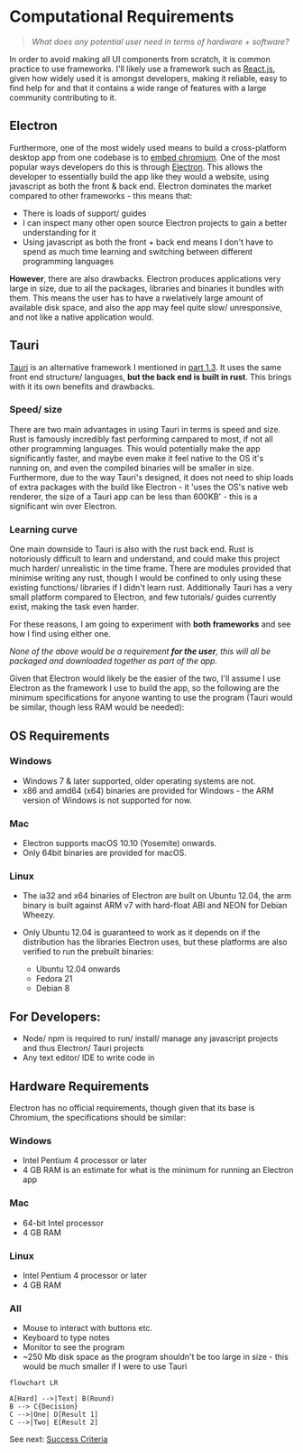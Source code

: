 # Computational Requirements
>*What does any potential user need in terms of hardware + software?*

In order to avoid making all UI components from scratch, it is common practice to use frameworks. I'll likely use a framework such as [React.js](https://react.dev/), given how widely used it is amongst developers, making it reliable, easy to find help for and that it contains a wide range of features with a large community contributing to it.

## Electron

Furthermore, one of the most widely used means to build a cross-platform desktop app from one codebase is to [embed chromium](https://en.wikipedia.org/wiki/Chromium_Embedded_Framework). One of the most popular ways developers do this is through [Electron](https://www.electronjs.org/). This allows the developer to essentially build the app like they would a website, using javascript as both the front & back end. Electron dominates the market compared to other frameworks - this means that:

- There is loads of support/ guides
- I can inspect many other open source Electron projects to gain a better understanding for it
- Using javascript as both the front + back end means I don't have to spend as much time learning and switching between different programming languages

**However**, there are also drawbacks. Electron produces applications very large in size, due to all the packages, libraries and binaries it bundles with them. This means the user has to have a rwelatively large amount of available disk space, and also the app may feel quite slow/ unresponsive, and not like a native application would.

## Tauri

[Tauri](https://tauri.app/) is an alternative framework I mentioned in [part 1.3](1.3-computational_methods.md). It uses the same front end structure/ languages, **but the back end is built in rust**. This brings with it its own benefits and drawbacks.

### Speed/ size

There are two main advantages in using Tauri in terms is speed and size. Rust is famously incredibly fast performing campared to most, if not all other programming languages. This would potentially make the app significantly faster, and maybe even make it feel native to the OS it's running on, and even the compiled binaries will be smaller in size. Furthermore, due to the way Tauri's designed, it does not need to ship loads of extra packages with the build like Electron - it 'uses the OS's native web renderer, the size of a Tauri app can be less than 600KB' - this is a significant win over Electron.

### Learning curve

One main downside to Tauri is also with the rust back end. Rust is notoriously difficult to learn and understand, and could make this project much harder/ unrealistic in the time frame. There are modules provided that minimise writing any rust, though I would be confined to only using these existing functions/ libraries if I didn't learn rust. Additionally Tauri has a very small platform compared to Electron, and few tutorials/ guides currently exist, making the task even harder.

For these reasons, I am going to experiment with **both frameworks** and see how I find using either one.

*None of the above would be a requirement **for the user**, this will all be packaged and downloaded together as part of the app.*

Given that Electron would likely be the easier of the two, I'll assume I use Electron as the framework I use to build the app, so the following are the minimum specifications for anyone wanting to use the program (Tauri would be similar, though less RAM would be needed):

## OS Requirements

### Windows

- Windows 7 & later supported, older operating systems are not.
- x86 and amd64 (x64) binaries are provided for Windows - the ARM version of Windows is not supported for now.

### Mac

- Electron supports macOS 10.10 (Yosemite) onwards.
- Only 64bit binaries are provided for macOS.

### Linux

- The ia32 and x64 binaries of Electron are built on Ubuntu 12.04, the arm binary is built against ARM v7 with hard-float ABI and NEON for Debian Wheezy.
- Only Ubuntu 12.04 is guaranteed to work as it depends on if the distribution has the libraries Electron uses, but these platforms are also verified to run the prebuilt binaries:

  - Ubuntu 12.04 onwards
  - Fedora 21
  - Debian 8

## For Developers:

- Node/ npm is required to run/ install/ manage any javascript projects and thus Electron/ Tauri projects
- Any text editor/ IDE to write code in

## Hardware Requirements

Electron has no official requirements, though given that its base is Chromium, the specifications should be similar:

### Windows

- Intel Pentium 4 processor or later
- 4 GB RAM is an estimate for what is the minimum for running an Electron app

### Mac

- 64-bit Intel processor
- 4 GB RAM

### Linux

- Intel Pentium 4 processor or later
- 4 GB RAM

### All

- Mouse to interact with buttons etc.
- Keyboard to type notes
- Monitor to see the program
- ~250 Mb disk space as the program shouldn't be too large in size - this would be much smaller if I were to use Tauri

```mermaid
flowchart LR

A[Hard] -->|Text| B(Round)
B --> C{Decision}
C -->|One| D[Result 1]
C -->|Two| E[Result 2]
```

See next: [Success Criteria](1.7-success_criteria.md)
